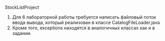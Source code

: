 StockListProject

1. Для 6 лабораторной работы требуется написать файловый поток ввода вывода, который реализован в классе CatalogFileLoader.java
2. Кроме того, exceptions находятся в аналогичных классах как и в задании.

